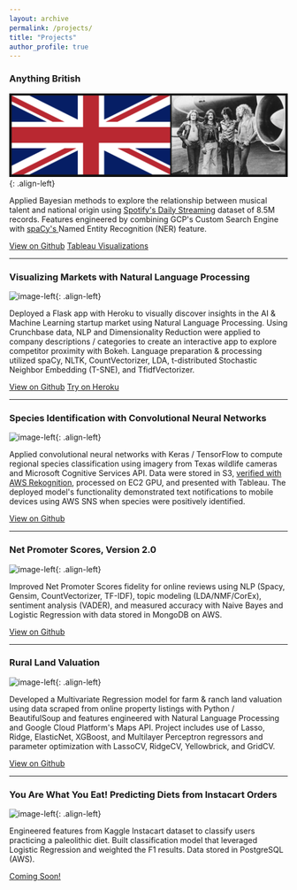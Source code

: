 ```yaml
---
layout: archive
permalink: /projects/
title: "Projects"
author_profile: true
---
```


<h3>Anything British</h3>

![image-left](/images/anything-brit-header.png){: .align-left}

Applied Bayesian methods to explore the relationship between musical talent and national origin using <a href='https://mkt.tableau.com/Public/Datasets/Spotify_Daily_Streaming.csv.zip'> Spotify's Daily Streaming</a> dataset of 8.5M records. Features engineered by combining GCP's Custom Search Engine with <a href ='https://spacy.io/'> spaCy's </a> Named Entity Recognition (NER) feature.

<a href="https://github.com/rwmyers46/Anything-British" class="btn btn--info">View on Github</a>
<a href="https://public.tableau.com/app/profile/russell.w.myers/viz/WhatsintheWater/Dashboard1" class="btn btn--success">Tableau Visualizations</a>

<hr>

<h3>Visualizing Markets with Natural Language Processing</h3>

![image-left](/images/app_screenshot2.png){: .align-left}

 Deployed a Flask app with Heroku to visually discover insights in the AI & Machine Learning startup market using Natural Language Processing. Using Crunchbase data, NLP and Dimensionality Reduction were applied to company descriptions / categories to create an interactive app to explore competitor proximity with Bokeh. Language preparation & processing utilized spaCy, NLTK, CountVectorizer, LDA, t-distributed Stochastic Neighbor Embedding (T-SNE), and TfidfVectorizer.

<a href="https://github.com/rwmyers46/Venture-Market-Proximity" class="btn btn--info">View on Github</a>
<a href="https://ai-ventures.herokuapp.com/" class="btn btn--success">Try on Heroku</a>

<hr>

<h3>Species Identification with Convolutional Neural Networks</h3>

![image-left](/images/deer.jpg){: .align-left}

<p>Applied convolutional neural networks with Keras / TensorFlow to compute regional species classification using imagery from Texas wildlife cameras and Microsoft Cognitive Services API. Data were stored in S3, <a href="https://rwmyers46.github.io/verify-labels-rekognition/">verified with AWS Rekognition</a>, processed on EC2 GPU, and presented with Tableau. The deployed model's functionality demonstrated text notifications to mobile devices using AWS SNS when species were positively identified.  </p>

<a href="https://github.com/rwmyers46/CNN-Species-Identification" class="btn btn--info">View on Github</a>

<hr>

<h3>Net Promoter Scores, Version 2.0</h3>

![image-left](/images/nps-guage-2.jpg){: .align-left}

Improved Net Promoter Scores fidelity for online reviews using NLP (Spacy, Gensim, CountVectorizer, TF-IDF), topic modeling (LDA/NMF/CorEx), sentiment analysis (VADER), and measured accuracy with Naive Bayes and Logistic Regression with data stored in MongoDB on AWS.

<a href="https://github.com/rwmyers46/Net-Promoter-Score-2.0" class="btn btn--info">View on Github</a>

<hr>

<h3>Rural Land Valuation</h3>

![image-left](/images/cow-2.jpg){: .align-left}

Developed a Multivariate Regression model for farm & ranch land valuation using data scraped from online property listings with Python / BeautifulSoup and features engineered with Natural Language Processing and Google Cloud Platform's Maps API. Project includes use of Lasso, Ridge, ElasticNet, XGBoost, and Multilayer Perceptron regressors and parameter optimization with LassoCV, RidgeCV, Yellowbrick, and GridCV.

<a href="https://github.com/rwmyers46/Rural-Land-Valuation" class="btn btn--info">View on Github</a>

<hr>

<h3>You Are What You Eat! Predicting Diets from Instacart Orders</h3>

![image-left](/images/paleo-image-2.jpg){: .align-left}


Engineered features from Kaggle Instacart dataset to classify users practicing a paleolithic diet.  Built classification model that leveraged Logistic Regression and weighted the F1 results. Data stored in PostgreSQL (AWS).

<a href="https://github.com/rwmyers46/Instacart-Diet-Classification" class="btn btn--info">Coming Soon!</a>
